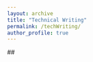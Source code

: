```yaml
---
layout: archive
title: "Technical Writing"
permalink: /techWriting/
author_profile: true
---
```

<p> </p>
<p> </p>
## 
